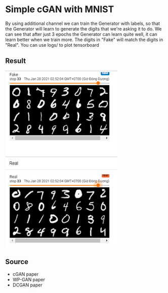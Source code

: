 # Simple cGAN with MNIST
By using additional channel we can train the Generator with labels, so that the Generator will learn to generate the digits that we're asking it to do. We can see that after just 3 epochs the Generator can learn quite well, it can learn better when we train more. The digits in "Fake" will match the digits in "Real". You can use logs/ to plot tensorboard

## Result
![Alt Text](result/first_result.PNG)

## Source
- cGAN paper
- WP-GAN paper
- DCGAN paper
